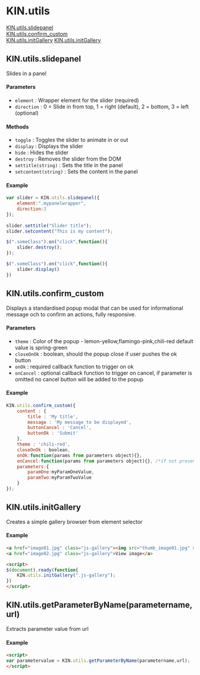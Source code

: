 # KIN.utils

[KIN.utils.slidepanel](#kinutilsslide_panel)<br />
[KIN.utils.confirm_custom](#kinutilsconfirm_custom)<br />
[KIN.utils.initGallery](#kinutilsinitgallery)
[KIN.utils.initGallery](#kinutilsgetparameterbynameparameternameurl)

## KIN.utils.slidepanel
Slides in a panel

#### Parameters
* `element` : Wrapper element for the slider (required)
* `direction` : 0 = Slide in from top, 1 = right (default), 2 = bottom, 3 = left (optional)

#### Methods
* `toggle` : Toggles the slider to animate in or out
* `display` : Displays the slider
* `hide` : Hides the slider
* `destroy` : Removes the slider from the DOM
* `settitle(string)` : Sets the title in the panel
* `setcontent(string)` : Sets the content in the panel

#### Example
```javascript
var slider = KIN.utils.slidepanel({
	element:".mypanelwrapper", 
	direction:3  
});
	
slider.settitle("Slider title");
slider.setcontent("This is my content");

$(".someClass").on("click",function(){
	slider.destroy();
});

$(".someClass").on("click",function(){   
	slider.display()
})
```

## KIN.utils.confirm_custom

Displays a standardised popup modal that can be used for informational message och to confirm an actions, fully responsive.

#### Parameters
* `theme` : Color of the popup - lemon-yellow,flamingo-pink,chili-red default value is spring-green
* `closeOnOk` : boolean, should the popup close if user pushes the ok button
* `onOk` : required callback function to trigger on ok
* `onCancel` : optional callback function to trigger on cancel, if parameter is omitted no cancel button will be added to the popup

#### Example
```javascript
KIN.utils.confirm_custom({
	content : {
		title : 'My title',
		message : 'My message to be displayed',
		buttonCancel : 'Cancel',
		buttonOk : 'Submit'
	},
	theme : 'chili-red',
	closeOnOk : boolean,
	onOk:function(params from parameters object){},
	onCancel:function(params from parameters object){}, /*if not present no cancel button will be displayed*/
	parameters:{
		paramOne:myParamOneValue,
		paramTwo:myParamTwoValue
	}
});
```

## KIN.utils.initGallery
Creates a simple gallery browser from element selector

#### Example
```HTML
<a href="image01.jpg" class="js-gallery"><img src="thumb_image01.jpg" ></a>
<a href="image02.jpg" class="js-gallery">View image</a>

<script>
$(document).ready(function{
	KIN.utils.initGallery(".js-gallery");
})
</script>
```

## KIN.utils.getParameterByName(parametername,url)
Extracts parameter value from url
#### Example
```HTML
<script>
var parametervalue = KIN.utils.getParameterByName(parametername,url);
</script>
```

